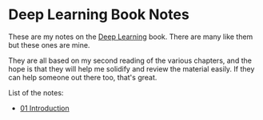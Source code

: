 # Deep Learning Book Notes

These are my notes on the [Deep Learning](http://www.deeplearningbook.org) book. There are many like them but these ones are mine.

They are all based on my second reading of the various chapters, and the hope is that they will help me solidify and review the material easily. If they can help someone out there too, that's great.

List of the notes:
- [01 Introduction](01.md)
